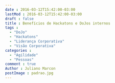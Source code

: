 ```yaml
---
date : 2016-03-12T15:42:00-03:00
lastMod : 2016-03-12T15:42:00-03:00
draft : false
title : Benefícios de Hackatons e DoJos internos
tags :
  - "DoJo"
  - "Hackatons"
  - "Liderança Corporativa"
  - "Visão Corporativa"
categories :
  - "Agilidade"
  - "Pessoas"
comment : true
Author : Juliano Marcon
postImage : padrao.jpg
---
```

